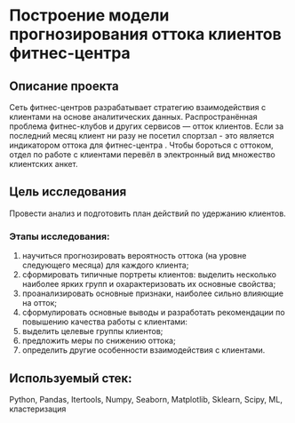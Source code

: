 # Построение модели прогнозирования оттока клиентов фитнес-центра

## Описание проекта

Сеть фитнес-центров разрабатывает стратегию взаимодействия с клиентами на основе аналитических данных. Распространённая проблема фитнес-клубов и других сервисов — отток клиентов. Если за последний месяц клиент ни разу не посетил спортзал - это является индикатором оттока для фитнес-центра . Чтобы бороться с оттоком, отдел по работе с клиентами перевёл в электронный вид множество клиентских анкет.

## Цель исследования

Провести анализ и подготовить план действий по удержанию клиентов. 

### Этапы исследования:

1. научиться прогнозировать вероятность оттока (на уровне следующего месяца) для каждого клиента;
2. сформировать типичные портреты клиентов: выделить несколько наиболее ярких групп и охарактеризовать их основные свойства;
3. проанализировать основные признаки, наиболее сильно влияющие на отток;
4. сформулировать основные выводы и разработать рекомендации по повышению качества работы с клиентами:
5. выделить целевые группы клиентов;
6. предложить меры по снижению оттока;
7. определить другие особенности взаимодействия с клиентами.

## Используемый стек: 
Python, Pandas, Itertools, Numpy, Seaborn, Matplotlib, Sklearn, Scipy, ML, кластеризация
